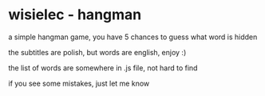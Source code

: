 # wisielec - hangman
a simple hangman game, you have 5 chances to guess what word is hidden

the subtitles are polish, but words are english, enjoy :)

the list of words are somewhere in .js file, not hard to find

if you see some mistakes, just let me know

